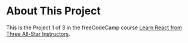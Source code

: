 # About This Project

This is the Project 1 of 3 in the freeCodeCamp course [Learn React from Three All-Star Instructors](https://www.freecodecamp.org/news/learn-react-from-three-all-star-instructors/).
